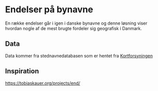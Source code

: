 # Endelser på bynavne

En række endelser går i igen i danske bynavne og denne løsning viser hvordan nogle af de mest brugte fordeler sig geografisk i Danmark.

## Data

Data kommer fra stednavnedatabasen som er hentet fra [Kortforsyningen](www.kortforsyningen.dk)

## Inspiration
https://tobiaskauer.org/projects/end/
